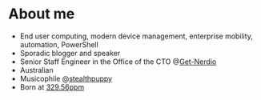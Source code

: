 # About me

* End user computing, modern device management, enterprise mobility, automation, PowerShell
* Sporadic blogger and speaker
* Senior Staff Engineer in the Office of the CTO @[Get-Nerdio](https://github.com/Get-Nerdio)
* Australian
* Musicophile @[stealthpuppy](https://open.spotify.com/user/stealthpuppy?si=26258eb4902840d8)
* Born at [329.56ppm](https://datahub.io/core/co2-ppm)
